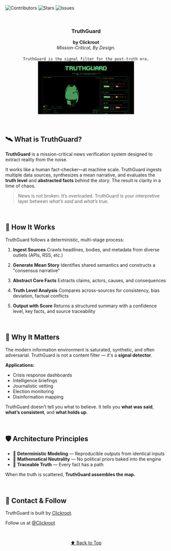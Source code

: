 <a name="readme-top"></a>

<!-- SHIELDS -->

![Contributors][contributors-shield]
![Stars][stars-shield]
![Issues][issues-shield]

<br />
<h3 align="center">TruthGuard</h3>
<p align="center">
  <strong>by Clickroot</strong><br />
  <em>Mission-Critical, By Design.</em>
  <br /><br />
  <code>TruthGuard is the signal filter for the post-truth era.</code>
  <img src="public/assets/truthguard_screenshot.png" alt="TruthGuard Demo" width="300" />
</p>

<br />

## 🛰 What is TruthGuard?

**TruthGuard** is a mission-critical news verification system designed to extract reality from the noise.

It works like a human fact-checker—at machine scale. TruthGuard ingests multiple data sources, synthesizes a mean narrative, and evaluates the **truth level** and **abstracted facts** behind the story. The result is clarity in a time of chaos.

> News is not broken. It’s overloaded.
> TruthGuard is your interpretive layer between *what’s said* and *what’s true*.

<br />

## 🧠 How It Works

TruthGuard follows a deterministic, multi-stage process:

1. **Ingest Sources**
   Crawls headlines, bodies, and metadata from diverse outlets (APIs, RSS, etc.)

2. **Generate Mean Story**
   Identifies shared semantics and constructs a "consensus narrative"

3. **Abstract Core Facts**
   Extracts claims, actors, causes, and consequences

4. **Truth Level Analysis**
   Compares across-sources for consistency, bias deviation, factual conflicts

5. **Output with Score**
   Returns a structured summary with a confidence level, key facts, and source traceability

<br />

## 🔐 Why It Matters

The modern information environment is saturated, synthetic, and often adversarial. TruthGuard is not a content filter — it's a **signal detector**.

**Applications:**

* Crisis response dashboards
* Intelligence briefings
* Journalistic vetting
* Election monitoring
* Disinformation mapping

TruthGuard doesn’t tell you what to believe.
It tells you **what was said**, **what’s consistent**, and **what holds up**.

<br />

## 🛡 Architecture Principles

* 📏 **Deterministic Modeling** — Reproducible outputs from identical inputs
* 🧮 **Mathematical Neutrality** — No political priors baked into the engine
* 🧭 **Traceable Truth** — Every fact has a path

When the truth is scattered, **TruthGuard assembles the map.**

<br />

## 📡 Contact & Follow

TruthGuard is built by [Clickroot](https://x.com/clickroot).

Follow us at [@Clickroot](https://x.com/clickroot)

<br />

<p align="center"><a href="#readme-top">⬆️ Back to Top</a></p>

<!-- SHIELD LINK DEFINITIONS -->

[contributors-shield]: https://img.shields.io/github/contributors/owenCTRL/TruthGuard.svg?style=for-the-badge
[stars-shield]: https://img.shields.io/github/stars/owenCTRL/TruthGuard.svg?style=for-the-badge
[issues-shield]: https://img.shields.io/github/issues/owenCTRL/TruthGuard.svg?style=for-the-badge
